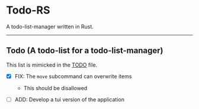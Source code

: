 # Todo-RS

A todo-list-manager written in Rust.

_ _ _

## Todo (A todo-list for a todo-list-manager)

This list is mimicked in the [TODO](./TODO.json) file.

- [x] FIX: The `move` subcommand can overwrite items
	- This should be disallowed
- [ ] ADD: Develop a tui version of the application

